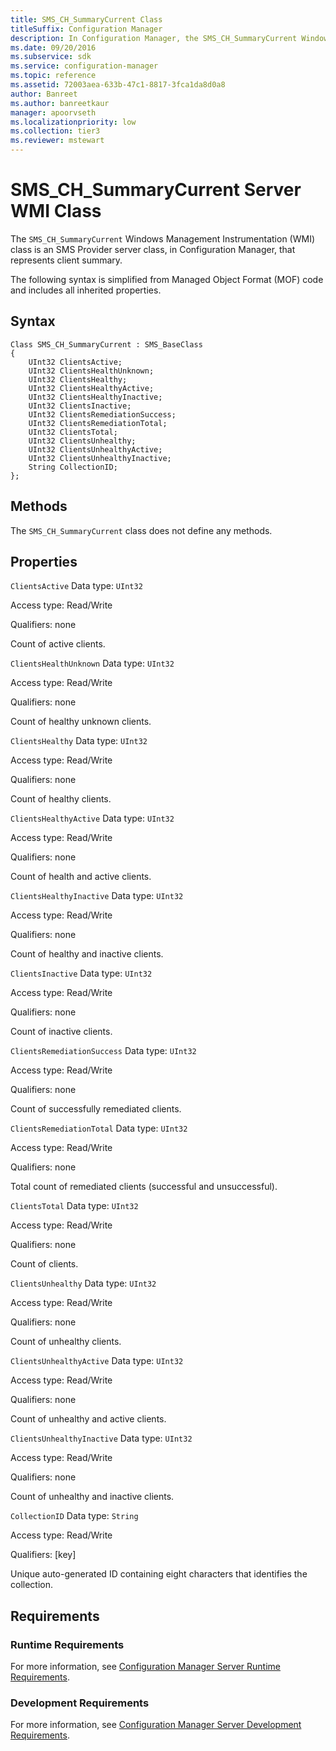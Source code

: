 ```yaml
---
title: SMS_CH_SummaryCurrent Class
titleSuffix: Configuration Manager
description: In Configuration Manager, the SMS_CH_SummaryCurrent Windows Management Instrumentation class is an SMS Provider server class that represents client summary.
ms.date: 09/20/2016
ms.subservice: sdk
ms.service: configuration-manager
ms.topic: reference
ms.assetid: 72003aea-633b-47c1-8817-3fca1da8d0a8
author: Banreet
ms.author: banreetkaur
manager: apoorvseth
ms.localizationpriority: low
ms.collection: tier3
ms.reviewer: mstewart
---
```

# SMS_CH_SummaryCurrent Server WMI Class
The `SMS_CH_SummaryCurrent` Windows Management Instrumentation (WMI) class is an SMS Provider server class, in Configuration Manager, that represents client summary.

 The following syntax is simplified from Managed Object Format (MOF) code and includes all inherited properties.

## Syntax

```
Class SMS_CH_SummaryCurrent : SMS_BaseClass
{
    UInt32 ClientsActive;
    UInt32 ClientsHealthUnknown;
    UInt32 ClientsHealthy;
    UInt32 ClientsHealthyActive;
    UInt32 ClientsHealthyInactive;
    UInt32 ClientsInactive;
    UInt32 ClientsRemediationSuccess;
    UInt32 ClientsRemediationTotal;
    UInt32 ClientsTotal;
    UInt32 ClientsUnhealthy;
    UInt32 ClientsUnhealthyActive;
    UInt32 ClientsUnhealthyInactive;
    String CollectionID;
};
```

## Methods
 The `SMS_CH_SummaryCurrent` class does not define any methods.

## Properties
 `ClientsActive`
 Data type: `UInt32`

 Access type: Read/Write

 Qualifiers: none

 Count of active clients.

 `ClientsHealthUnknown`
 Data type: `UInt32`

 Access type: Read/Write

 Qualifiers: none

 Count of healthy unknown clients.

 `ClientsHealthy`
 Data type: `UInt32`

 Access type: Read/Write

 Qualifiers: none

 Count of healthy clients.

 `ClientsHealthyActive`
 Data type: `UInt32`

 Access type: Read/Write

 Qualifiers: none

 Count of health and active clients.

 `ClientsHealthyInactive`
 Data type: `UInt32`

 Access type: Read/Write

 Qualifiers: none

 Count of healthy and inactive clients.

 `ClientsInactive`
 Data type: `UInt32`

 Access type: Read/Write

 Qualifiers: none

 Count of inactive clients.

 `ClientsRemediationSuccess`
 Data type: `UInt32`

 Access type: Read/Write

 Qualifiers: none

 Count of successfully remediated clients.

 `ClientsRemediationTotal`
 Data type: `UInt32`

 Access type: Read/Write

 Qualifiers: none

 Total count of remediated clients (successful and unsuccessful).

 `ClientsTotal`
 Data type: `UInt32`

 Access type: Read/Write

 Qualifiers: none

 Count of clients.

 `ClientsUnhealthy`
 Data type: `UInt32`

 Access type: Read/Write

 Qualifiers: none

 Count of unhealthy clients.

 `ClientsUnhealthyActive`
 Data type: `UInt32`

 Access type: Read/Write

 Qualifiers: none

 Count of unhealthy and active clients.

 `ClientsUnhealthyInactive`
 Data type: `UInt32`

 Access type: Read/Write

 Qualifiers: none

 Count of unhealthy and inactive clients.

 `CollectionID`
 Data type: `String`

 Access type: Read/Write

 Qualifiers: [key]

 Unique auto-generated ID containing eight characters that identifies the collection.

## Requirements

### Runtime Requirements
 For more information, see [Configuration Manager Server Runtime Requirements](../../../../../develop/core/reqs/server-runtime-requirements.md).

### Development Requirements
 For more information, see [Configuration Manager Server Development Requirements](../../../../../develop/core/reqs/server-development-requirements.md).
